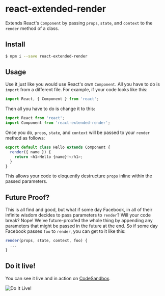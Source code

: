 # react-extended-render

Extends React's `Component` by passing `props`, `state`, and `context` to the `render` method of a class.

## Install
```bash
$ npm i --save react-extended-render
```

## Usage

Use it just like you would use React's own `Component`. All you have to do is `import` from a different file.
For example, if your code looks like this:
```js
import React, { Component } from 'react';
```
Then all you have to do is change it to this:
```js
import React from 'react';
import Component from 'react-extended-render';
```

Once you do, `props`, `state`, and `context` will be passed to your `render` method as follows:
```js
export default class Hello extends Component {
  render({ name }) {
    return <h1>Hello {name}!</h1>;
  }
}
```

This allows your code to eloquently destructure `props` inline within the passed parameters.

## Future Proof?

This is all find and good, but what if some day Facebook, in all of their infinite wisdom decides to pass parameters to `render`?
Will your code break? Nope! We've future-proofed the whole thing by appending any parameters that might be passed in the future at the end.
So if some day Facebook passes `foo` to `render`, you can get to it like this:
```js
render(props, state, context, foo) {
  ...
}
```

## Do it live!

You can see it live and in action on [CodeSandbox](https://codesandbox.io/s/z2JZZlWm).

![Do It Live!](https://media.giphy.com/media/q7UpJegIZjsk0/giphy.gif)
